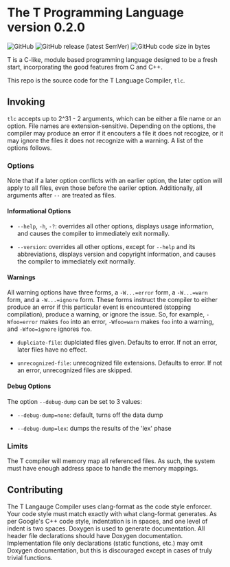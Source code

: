 # The T Programming Language version 0.2.0

![GitHub](https://img.shields.io/github/license/JustinHuPrime/TCompiler.svg)
![GitHub release (latest SemVer)](https://img.shields.io/github/v/release/JustinHuPrime/TCompiler?sort=semver)
![GitHub code size in bytes](https://img.shields.io/github/languages/code-size/JustinHuPrime/TCompiler)

T is a C-like, module based programming language designed to be a fresh start, incorporating the good features from C and C++.

This repo is the source code for the T Language Compiler, `tlc`.

## Invoking

`tlc` accepts up to 2^31 - 2 arguments, which can be either a file name or an option. File names are extension-sensitive. Depending on the options, the compiler may produce an error if it encouters a file it does not recogize, or it may ignore the files it does not recognize with a warning. A list of the options follows.

### Options

Note that if a later option conflicts with an earlier option, the later option will apply to all files, even those before the eariler option. Additionally, all arguments after `--` are treated as files.

#### Informational Options

* `--help`, `-h`, `-?`: overrides all other options, displays usage information, and causes the compiler to immediately exit normally.

* `--version`: overrides all other options, except for `--help` and its abbreviations, displays version and copyright information, and causes the compiler to immediately exit normally.

<!-- #### Architecture

* `--arch=x86_64-linux`: sets the target architecture to x86_64 on Linux (ELF w/ System V ABI). Default.

#### Code Generation

* `-fPDC`: generate fixed-position code. Default.

* `-fPIE`: generate position independent code suitable for relocatable executable use.

* `-fPIC`: generate position independent code suitable for shared library or relocatable executable use. -->

#### Warnings

All warning options have three forms, a `-W...=error` form, a `-W...=warn` form, and a `-W...=ignore` form. These forms instruct the compiler to either produce an error if this particular event is encountered (stopping compilation), produce a warning, or ignore the issue. So, for example, `-Wfoo=error` makes `foo` into an error, `-Wfoo=warn` makes `foo` into a warning, and `-Wfoo=ignore` ignores `foo`.

<!-- * `const-return`: a function's declared return type is explicitly declared as constant. Defaults to warn. -->

<!-- * `duplicate-decl-specifier`: a data type has const or volatile applied to the same thing more than once. Defaults to warn. -->

* `duplciate-file`: duplciated files given. Defaults to error. If not an error, later files have no effect.

<!-- * `duplicate-import`: duplicated imports in a module. Defaults to ignore. If not an error, later imports have no effect. -->

<!-- * `overload-ambiguity`: an overload set whose members may be ambiguous when called using default arguments. Defaults to error. Functions whose arguments are always ambiguous (i.e. takes the same arguments when including defaulted arguments) always results in an error. -->

<!-- * `reseved-id`: something is defined using an id starting with two underscores (a reserved id). Defaults to error. -->

<!-- * `void-return`: returning void in a non-void function. Defaults to error. May not be an error if inline assembly is used to setup the return value. -->

<!-- * `unreachable`: unreachable statements detected. Defaults to warn. -->

* `unrecognized-file`: unrecognized file extensions. Defaults to error. If not an error, unrecognized files are skipped.

#### Debug Options

The option `--debug-dump` can be set to 3 values:

* `--debug-dump=none`: default, turns off the data dump

* `--debug-dump=lex`: dumps the results of the 'lex' phase

<!-- * `--debug-dump=parse-structure`: dumps the results of the parse phase, as a constructor-style tree -->

<!-- * `--debug-dump=parse-pretty`: dumps the results of the parse phase, as a pretty-printed T program -->

<!-- * `--debug-dump=ir`: dumps the results of the translate to IR phase -->

<!-- * `--debug-dump=asm-1`: dumps the results of phase one assembly translation (note that phases are architecture specific)

  * In `x86_64`, phase one is initial instruction selection. -->

<!-- * `--debug-dump=asm-2`: dumps the results of phase two assembly translation (note that phases are architecture specific)

  * In `x86_64`, phase two is register allocation. -->

### Limits

The T compiler will memory map all referenced files. As such, the system must have enough address space to handle the memory mappings.

## Contributing

The T Langauge Compiler uses clang-format as the code style enforcer. Your code style must match exactly with what clang-format generates. As per Google's C++ code style, indentation is in spaces, and one level of indent is two spaces. Doxygen is used to generate documentation. All header file declarations should have Doxygen documentation. Implementation file only declarations (static functions, etc.) may omit Doxygen documentation, but this is discouraged except in cases of truly trivial functions.
